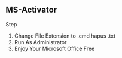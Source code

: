 ## MS-Activator

Step
1. Change File Extension to .cmd hapus .txt
2. Run As Administrator
3. Enjoy Your Microsoft Office Free
